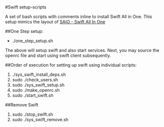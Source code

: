 #Swift setup-scripts

A set of bash scripts with comments inline to install Swift All in One.
This setup mimics the layout of [SAIO - Swift All In One](http://docs.openstack.org/developer/swift/development_saio.html)

##One Step setup:

* ./one_step_setup.sh

The above will setup swift and also start services. Next, you may source the openrc file and start using swift client subsequently.

##Order of execution for setting up swift using individual scripts:

1. ./sys_swift_install_deps.sh
2. sudo ./check_users.sh
3. sudo ./sys_swift_setup.sh
4. sudo ./make_openrc.sh
5. sudo ./start_swift.sh


##Remove Swift

1. sudo ./stop_swift.sh 
2. sudo ./sys_swift_remove.sh
